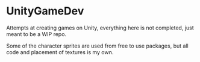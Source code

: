 # UnityGameDev
Attempts at creating games on Unity, everything here is not completed, just meant to be a WIP repo.

Some of the character sprites are used from free to use packages, but all code and placement of textures is my own.
